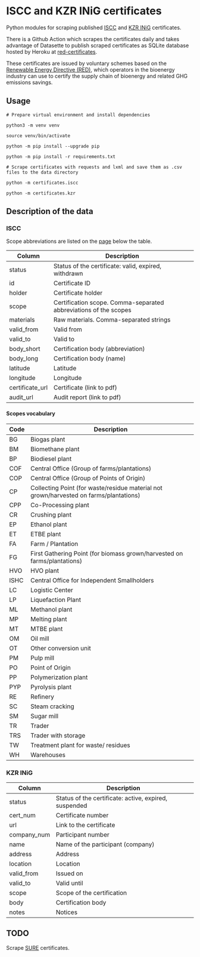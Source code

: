 # ISCC and KZR INiG certificates

Python modules for scraping published [ISCC](https://www.iscc-system.org/certificates/all-certificates/) and [KZR INiG](http://certyfikaty.kzr.inig.eu/en) certificates.

There is a Github Action which scrapes the certificates daily and takes advantage of Datasette to publish scraped certificates as SQLite database hosted by Heroku at [red-certificates](https://red-certificates.herokuapp.com/).

These certificates are issued by voluntary schemes based on the [Renewable Energy Directive (RED)](https://energy.ec.europa.eu/topics/renewable-energy/renewable-energy-directive-targets-and-rules/renewable-energy-directive_en), which operators in the bioenergy industry can use to certify the supply chain of bioenergy and related GHG emissions savings.

## Usage

```python3
# Prepare virtual environment and install dependencies

python3 -m venv venv

source venv/bin/activate

python -m pip install --upgrade pip

python -m pip install -r requirements.txt

# Scrape certificates with requests and lxml and save them as .csv files to the data directory

python -m certificates.iscc

python -m certificates.kzr
```

## Description of the data

### ISCC

Scope abbreviations are listed on the [page](https://www.iscc-system.org/certificates/all-certificates/) below the table.

| Column | Description |
| ----------- | ----------- |
| status | Status of the certificate: valid, expired, withdrawn |
| id | Certificate ID |
| holder | Certificate holder |
| scope | Certification scope. Comma-separated abbreviations of the scopes |
| materials | Raw materials. Comma-separated strings |
| valid_from | Valid from |
| valid_to | Valid to |
| body_short | Certification body (abbreviation) |
| body_long | Certification body (name) |
| latitude | Latitude |
| longitude | Longitude |
| certificate_url | Certificate (link to pdf) |
| audit_url | Audit report (link to pdf) |

#### Scopes vocabulary

| Code | Description |
| ----------- | ----------- |
| BG | Biogas plant |
| BM | Biomethane plant |
| BP | Biodiesel plant |
| COF | Central Office (Group of farms/plantations) | 
| COP | Central Office (Group of Points of Origin) |
| CP | Collecting Point (for waste/residue material not grown/harvested on farms/plantations) |
| CPP | Co-Processing plant |
| CR | Crushing plant |
| EP | Ethanol plant |
| ET | ETBE plant |
| FA | Farm / Plantation |
| FG | First Gathering Point (for biomass grown/harvested on farms/plantations) |
| HVO | HVO plant |
| ISHC | Central Office for Independent Smallholders |
| LC | Logistic Center |
| LP | Liquefaction Plant |
| ML | Methanol plant |
| MP | Melting plant |
| MT | MTBE plant |
| OM | Oil mill | 
| OT | Other conversion unit |
| PM | Pulp mill |
| PO | Point of Origin |
| PP | Polymerization plant |
| PYP | Pyrolysis plant |
| RE | Refinery |
| SC | Steam cracking |
| SM | Sugar mill |
| TR | Trader |
| TRS | Trader with storage |
| TW | Treatment plant for waste/ residues |
| WH | Warehouses |


### KZR INiG

| Column | Description |
| ----------- | ----------- |
| status | Status of the certificate: active, expired, suspended |
| cert_num | Certificate number |
| url | Link to the certificate |
| company_num | Participant number |
| name | Name of the participant (company) |
| address | Address |
| location | Location |
| valid_from | Issued on |
| valid_to | Valid until |
| scope | Scope of the certification |
| body | Certification body |
| notes | Notices |


## TODO

Scrape [SURE](https://certification.sure-system.org/SearchVerifications) certificates.
